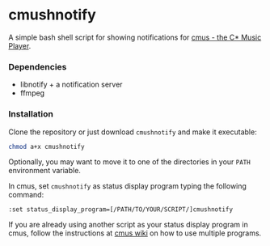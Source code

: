 # cmushnotify

A simple bash shell script for showing notifications for [cmus - the C* Music Player](https://cmus.github.io/).

### Dependencies

* libnotify + a notification server
* ffmpeg

### Installation

Clone the repository or just download `cmushnotify` and make it executable:

```bash
chmod a+x cmushnotify
```

Optionally, you may want to move it to one of the directories in your `PATH` environment variable.

In cmus, set `cmushnotify` as status display program typing the following command:

```
:set status_display_program=[/PATH/TO/YOUR/SCRIPT/]cmushnotify
```

If you are already using another script as your status display program in cmus, follow the instructions at [cmus wiki](https://github.com/cmus/cmus/wiki/status-display-programs#usage--installation) on how to use multiple programs. 

